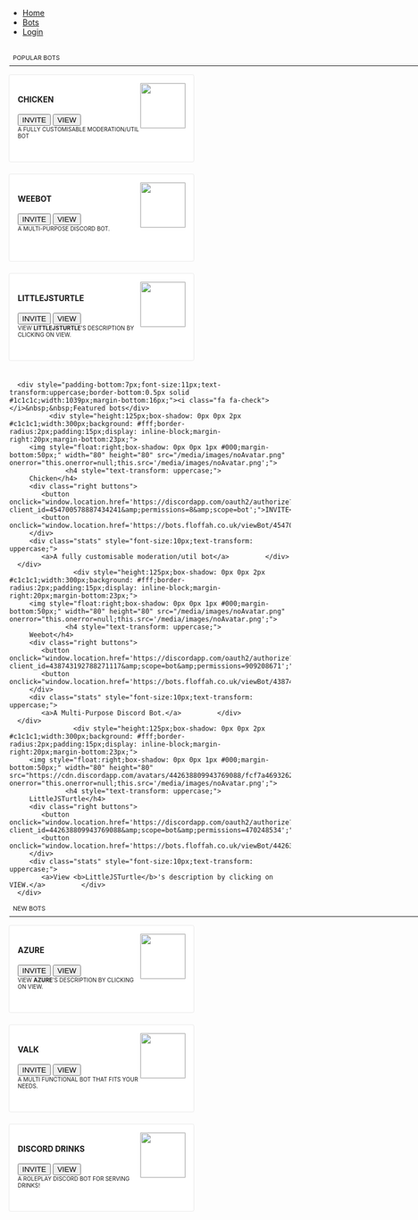 <html><head>
      <title>Home | The Bot Centre</title>
      <script src="https://cdnjs.cloudflare.com/ajax/libs/animate.css/3.5.2/animate.css" type="text/javascript"></script>
      <link href="https://fonts.googleapis.com/css?family=Ubuntu:300,400,500,700|Ubuntu+Condensed|Open+Sans:300,700,400,600|Roboto+Slab" rel="stylesheet" type="text/css">
      <link rel="stylesheet" href="https://use.fontawesome.com/releases/v5.0.13/css/all.css" integrity="sha384-DNOHZ68U8hZfKXOrtjWvjxusGo9WQnrNx2sqG0tfsghAvtVlRW3tvkXWZh58N9jp" crossorigin="anonymous">
      <link href="https://bots.floffah.co.uk/assets/toast/toastr.css" rel="stylesheet">
      <link rel="stylesheet" type="text/css" href="https://bots.floffah.co.uk/assets/main.css">
   </head>
   <body data-__gyazo-extension-added-paste-support="true">
      <nav class="navBar">
         <div class="container">
         <ul>
            <li><a href="https://bots.floffah.co.uk">Home</a></li>
            <li><a href="https://bots.floffah.co.uk/bots">Bots</a></li>
                        <li><a href="https://bots.floffah.co.uk/login">Login</a></li>
                                 </ul>
         </div>
      </nav>
      <br>
<div class="container">
            <div class="move-left">
      <div style="padding-bottom:7px;font-size:11px;text-transform:uppercase;border-bottom:0.5px solid #1c1c1c;width:1039px;margin-bottom:16px;"><i class="fa fa-fire"></i>&nbsp;&nbsp;Popular bots</div>
              <div style="height:125px;box-shadow: 0px 0px 2px #c1c1c1;width:300px;background: #fff;border-radius:2px;padding:15px;display: inline-block;margin-right:20px;margin-bottom:23px;">
         <img style="float:right;box-shadow: 0px 0px 1px #000;margin-bottom:50px;" width="80" height="80" src="/media/images/noAvatar.png" onerror="this.onerror=null;this.src='/media/images/noAvatar.png';">
                  <h4 style="text-transform: uppercase;">
         Chicken</h4>
         <div class="right buttons">
            <button onclick="window.location.href='https://discordapp.com/oauth2/authorize?client_id=454700578887434241&amp;permissions=8&amp;scope=bot';">INVITE</button>
            <button onclick="window.location.href='https://bots.floffah.co.uk/viewBot/454700578887434241';">VIEW</button>
         </div>
         <div class="stats" style="font-size:10px;text-transform: uppercase;">
            <a>A fully customisable moderation/util bot</a>         </div>
      </div>
                    <div style="height:125px;box-shadow: 0px 0px 2px #c1c1c1;width:300px;background: #fff;border-radius:2px;padding:15px;display: inline-block;margin-right:20px;margin-bottom:23px;">
         <img style="float:right;box-shadow: 0px 0px 1px #000;margin-bottom:50px;" width="80" height="80" src="/media/images/noAvatar.png" onerror="this.onerror=null;this.src='/media/images/noAvatar.png';">
                  <h4 style="text-transform: uppercase;">
         Weebot</h4>
         <div class="right buttons">
            <button onclick="window.location.href='https://discordapp.com/oauth2/authorize?client_id=438743192788271117&amp;scope=bot&amp;permissions=909208671';">INVITE</button>
            <button onclick="window.location.href='https://bots.floffah.co.uk/viewBot/438743192788271117';">VIEW</button>
         </div>
         <div class="stats" style="font-size:10px;text-transform: uppercase;">
            <a>A Multi-Purpose Discord Bot.</a>         </div>
      </div>
                    <div style="height:125px;box-shadow: 0px 0px 2px #c1c1c1;width:300px;background: #fff;border-radius:2px;padding:15px;display: inline-block;margin-right:20px;margin-bottom:23px;">
         <img style="float:right;box-shadow: 0px 0px 1px #000;margin-bottom:50px;" width="80" height="80" src="https://cdn.discordapp.com/avatars/442638809943769088/fcf7a4693262593db13a9ef21d068e3e.png" onerror="this.onerror=null;this.src='/media/images/noAvatar.png';">
                  <h4 style="text-transform: uppercase;">
         LittleJSTurtle</h4>
         <div class="right buttons">
            <button onclick="window.location.href='https://discordapp.com/oauth2/authorize?client_id=442638809943769088&amp;scope=bot&amp;permissions=470248534';">INVITE</button>
            <button onclick="window.location.href='https://bots.floffah.co.uk/viewBot/442638809943769088';">VIEW</button>
         </div>
         <div class="stats" style="font-size:10px;text-transform: uppercase;">
            <a>View <b>LittleJSTurtle</b>'s description by clicking on VIEW.</a>         </div>
      </div>
            
      <div style="padding-bottom:7px;font-size:11px;text-transform:uppercase;border-bottom:0.5px solid #1c1c1c;width:1039px;margin-bottom:16px;"><i class="fa fa-check"></i>&nbsp;&nbsp;Featured bots</div>
              <div style="height:125px;box-shadow: 0px 0px 2px #c1c1c1;width:300px;background: #fff;border-radius:2px;padding:15px;display: inline-block;margin-right:20px;margin-bottom:23px;">
         <img style="float:right;box-shadow: 0px 0px 1px #000;margin-bottom:50px;" width="80" height="80" src="/media/images/noAvatar.png" onerror="this.onerror=null;this.src='/media/images/noAvatar.png';">
                  <h4 style="text-transform: uppercase;">
         Chicken</h4>
         <div class="right buttons">
            <button onclick="window.location.href='https://discordapp.com/oauth2/authorize?client_id=454700578887434241&amp;permissions=8&amp;scope=bot';">INVITE</button>
            <button onclick="window.location.href='https://bots.floffah.co.uk/viewBot/454700578887434241';">VIEW</button>
         </div>
         <div class="stats" style="font-size:10px;text-transform: uppercase;">
            <a>A fully customisable moderation/util bot</a>         </div>
      </div>
                    <div style="height:125px;box-shadow: 0px 0px 2px #c1c1c1;width:300px;background: #fff;border-radius:2px;padding:15px;display: inline-block;margin-right:20px;margin-bottom:23px;">
         <img style="float:right;box-shadow: 0px 0px 1px #000;margin-bottom:50px;" width="80" height="80" src="/media/images/noAvatar.png" onerror="this.onerror=null;this.src='/media/images/noAvatar.png';">
                  <h4 style="text-transform: uppercase;">
         Weebot</h4>
         <div class="right buttons">
            <button onclick="window.location.href='https://discordapp.com/oauth2/authorize?client_id=438743192788271117&amp;scope=bot&amp;permissions=909208671';">INVITE</button>
            <button onclick="window.location.href='https://bots.floffah.co.uk/viewBot/438743192788271117';">VIEW</button>
         </div>
         <div class="stats" style="font-size:10px;text-transform: uppercase;">
            <a>A Multi-Purpose Discord Bot.</a>         </div>
      </div>
                    <div style="height:125px;box-shadow: 0px 0px 2px #c1c1c1;width:300px;background: #fff;border-radius:2px;padding:15px;display: inline-block;margin-right:20px;margin-bottom:23px;">
         <img style="float:right;box-shadow: 0px 0px 1px #000;margin-bottom:50px;" width="80" height="80" src="https://cdn.discordapp.com/avatars/442638809943769088/fcf7a4693262593db13a9ef21d068e3e.png" onerror="this.onerror=null;this.src='/media/images/noAvatar.png';">
                  <h4 style="text-transform: uppercase;">
         LittleJSTurtle</h4>
         <div class="right buttons">
            <button onclick="window.location.href='https://discordapp.com/oauth2/authorize?client_id=442638809943769088&amp;scope=bot&amp;permissions=470248534';">INVITE</button>
            <button onclick="window.location.href='https://bots.floffah.co.uk/viewBot/442638809943769088';">VIEW</button>
         </div>
         <div class="stats" style="font-size:10px;text-transform: uppercase;">
            <a>View <b>LittleJSTurtle</b>'s description by clicking on VIEW.</a>         </div>
      </div>
            
<div style="padding-bottom:7px;font-size:11px;text-transform:uppercase;border-bottom:0.5px solid #1c1c1c;width:1039px;margin-bottom:16px;"><i class="fa fa-list"></i>&nbsp;&nbsp;New bots</div>
        <div style="height:125px;box-shadow: 0px 0px 2px #c1c1c1;width:300px;background: #fff;border-radius:2px;padding:15px;display: inline-block;margin-right:20px;margin-bottom:23px;">
         <img style="float:right;box-shadow: 0px 0px 1px #000;margin-bottom:50px;" width="80" height="80" src="https://cdn.discordapp.com/avatars/437311719140753408/70e426458337e7b45b88f4f8398ca0c8.png" onerror="this.onerror=null;this.src='/media/images/noAvatar.png';">
                  <h4 style="text-transform: uppercase;">
         Azure</h4>
         <div class="right buttons">
            <button onclick="window.location.href='https://discordapp.com/oauth2/authorize?client_id=437311719140753408&amp;permissions=2146958583&amp;scope=bot';">INVITE</button>
            <button onclick="window.location.href='https://bots.floffah.co.uk/viewBot/437311719140753408';">VIEW</button>
         </div>
         <div class="stats" style="font-size:10px;text-transform: uppercase;">
            <a>View <b>Azure</b>'s description by clicking on VIEW.</a>         </div>
      </div>
                    <div style="height:125px;box-shadow: 0px 0px 2px #c1c1c1;width:300px;background: #fff;border-radius:2px;padding:15px;display: inline-block;margin-right:20px;margin-bottom:23px;">
         <img style="float:right;box-shadow: 0px 0px 1px #000;margin-bottom:50px;" width="80" height="80" src="https://cdn.discordapp.com/avatars/356835132763537428/45c85d0b95ca557f46193943d47a41eb.png" onerror="this.onerror=null;this.src='/media/images/noAvatar.png';">
                  <h4 style="text-transform: uppercase;">
         Valk</h4>
         <div class="right buttons">
            <button onclick="window.location.href='https://bot.discord.io/valk';">INVITE</button>
            <button onclick="window.location.href='https://bots.floffah.co.uk/viewBot/356835132763537428';">VIEW</button>
         </div>
         <div class="stats" style="font-size:10px;text-transform: uppercase;">
            <a>A multi functional bot that fits your needs.</a>         </div>
      </div>
                    <div style="height:125px;box-shadow: 0px 0px 2px #c1c1c1;width:300px;background: #fff;border-radius:2px;padding:15px;display: inline-block;margin-right:20px;margin-bottom:23px;">
         <img style="float:right;box-shadow: 0px 0px 1px #000;margin-bottom:50px;" width="80" height="80" src="https://cdn.discordapp.com/avatars/455375827941457930/3be548fcade9b6efcb99e4ec9413d095.png" onerror="this.onerror=null;this.src='/media/images/noAvatar.png';">
                  <h4 style="text-transform: uppercase;">
         Discord Drinks</h4>
         <div class="right buttons">
            <button onclick="window.location.href='https://discordapp.com/oauth2/authorize?client_id=455375827941457930&amp;scope=bot&amp;permissions=257097';">INVITE</button>
            <button onclick="window.location.href='https://bots.floffah.co.uk/viewBot/455375827941457930';">VIEW</button>
         </div>
         <div class="stats" style="font-size:10px;text-transform: uppercase;">
            <a>A roleplay Discord bot for serving drinks!</a>         </div>
      </div>
            
   </div>

   </div>


<script src="https://ajax.googleapis.com/ajax/libs/jquery/3.3.1/jquery.min.js"></script>
<script src="https://bots.floffah.co.uk/assets/main.js"></script>

<div id="syno-notification-is-installed"></div></body></html>
